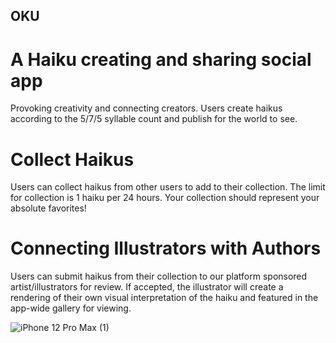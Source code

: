 ## OKU

# A Haiku creating and sharing social app
Provoking creativity and connecting creators. Users create haikus according to the 5/7/5 syllable count and publish for the world to see.

# Collect Haikus
Users can collect haikus from other users to add to their collection. The limit for collection is 1 haiku per 24 hours. Your collection should represent your absolute favorites!

# Connecting Illustrators with Authors
Users can submit haikus from their collection to our platform sponsored artist/illustrators for review. If accepted, the illustrator will create a rendering of their own visual interpretation of the haiku and featured in the app-wide gallery for viewing.

![iPhone 12 Pro Max (1)](https://user-images.githubusercontent.com/63470294/131758209-890b6c73-59c8-49bd-8d63-9bc57896c858.png)
